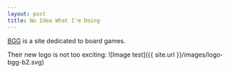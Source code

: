 ```yaml
---
layout: post
title: No Idea What I'm Doing
---
```


[BGG](http://boardgamegeek.com) is a site dedicated to board games.

Their new logo is not too exciting:
![Image test]({{ site.url }}/images/logo-bgg-b2.svg)
